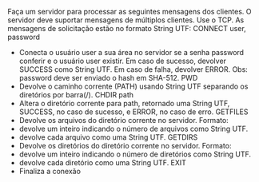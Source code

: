 Faça um servidor para processar as seguintes mensagens dos clientes. O servidor deve suportar mensagens
de múltiplos clientes. Use o TCP. As mensagens de solicitação estão no formato String UTF:
CONNECT user, password
* Conecta o usuário user a sua área no servidor se a senha password conferir e o usuário user existir. Em caso de
sucesso, devolver SUCCESS como String UTF. Em caso de falha, devolver ERROR. Obs: password deve ser enviado
o hash em SHA-512.
PWD
* Devolve o caminho corrente (PATH) usando String UTF separando os diretórios por barra(/).
CHDIR path
* Altera o diretório corrente para path, retornado uma String UTF, SUCCESS, no caso de sucesso, e ERROR, no caso
de erro.
GETFILES
* Devolve os arquivos do diretório corrente no servidor.
Formato:
* devolve um inteiro indicando o número de arquivos como String UTF.
* devolve cada arquivo como uma String UTF.
GETDIRS
* Devolve os diretórios do diretório corrente no servidor.
Formato:
* devolve um inteiro indicando o número de diretórios como String UTF.
* devolve cada diretório como uma String UTF.
EXIT
* Finaliza a conexão